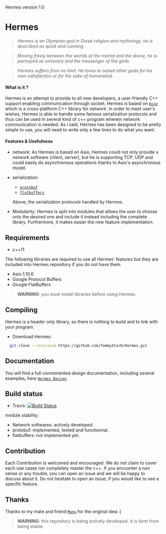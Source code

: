Hermes version 1.0

# Hermes

> _Hermes is an Olympian god in Greek religion and mythology, he is described
as quick and cunning._

> _Moving freely between the worlds of the mortal and the divine, he is portrayed as emissary and the messenger of the gods._

> _Hermes suffers from no limit. He loves to outwit other gods for his own satisfaction or for the sake of humankind._


#### What is it ?

Hermes is an attempt to provide to all new developers, a user-friendly C++ support enabling communication through socket. Hermes is based on  [`Asio`](http://think-async.com/Asio) which is a cross-platform C++ library for network.
In order to meet user's wishes, Hermes is able to handle some famous serialization protocols and thus can be used in several kind of c++ program wherein network communication is needed.
As i said, Hermes has been designed to be pretty simple to use, you will need to write only a few lines to do what you want.


#### Features & Usefulness

- network:
    As Hermes is based on Asio, Hermes could not only provide a network software (client, server),
  but he is supporting TCP, UDP and could easily do asynchronous operations thanks to Asio's asynchronous model.

- serialization:
  - [`protobuf`](https://github.com/google/protobuf)
  - [`flatbuffers`](https://github.com/google/flatbuffers)

  Above, the serialization protocols handled by Hermes.

- Modularity:
    Hermes is split into modules that allows the user to choose only the desired one and
  include it instead including the complete library.
  Furthermore, it makes easier the new feature implementation.

## Requirements
- c++11

The following libraries are required to use all Hermes' features but they are included into Hermes repository if you do not have them.
- Asio 1.10.6
- Google Protocol Buffers
- Google FlatBuffers

> **WARNING**: you must install libraries before using Hermes.

## Compiling
Hermes is a header only library, so there is nothing to build and to link with your program.

 - Download Hermes:

```bash
  git clone --recursive https://github.com/TommyStarK/Hermes.git
```


## Documentation

You will find a full commmented design documentation, including several examples, here [`Hermes Design`](https://github.com/TommyStarK/Hermes/blob/master/DESIGN.md).


## Build status

- Travis: [![Build Status](https://travis-ci.org/TommyStarK/Hermes.svg?branch=master)](https://travis-ci.org/TommyStarK/Hermes)

module stability:
- Network softwares:
    actively developed.
- protobuf:
    implemented, tested and functionnal.
- flatbuffers:
    not implemented yet.


## Contribution

Each Contribution is welcomed and encouraged. We do not claim to cover each use cases nor completely master the c++. If you encounter a non sense or any trouble, you can open an issue
and we will be happy to discuss about it. Do not hesitate to open an issue, if you would like to see a specific feature.


## Thanks

Thanks to my mate and friend [`Manu`](https://github.com/chambo-e) for the original idea :)


> **WARNING**: this repository is being actively developed. It is farm from being stable.
